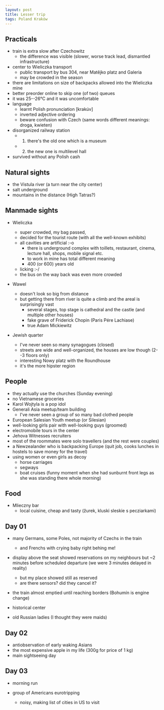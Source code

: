 ```yaml
---
layout: post
title: Lesser trip
tags: Poland Kraków
---
```


## Practicals

- train is extra slow after Czechowitz
  - the difference was visible (slower, worse track lead, dismantled infrastructure)
- center to Wieliczka transport
  - public transport by bus 304, near Matějko platz and Galeria
  - may be crowded in the season
- there are limitations on size of backpacks allowed into the Wieliczka mine
- better preorder online to skip one (of two) queues
- it was 25--26°C and it was uncomfortable
- language
  - learnt Polish pronunciation [krakúv]
  - inverted adjective ordering
  - beware confusion with Czech (same words different meanings: droga, kwieten)
- disorganized railway station
  - 1) there's the old one which is a museum
  - 2) the new one is multilevel hall
- survived without any Polish cash

## Natural sights

- the Vistula river (a turn near the city center)
- salt underground
- mountains in the distance (High Tatras?)

## Manmade sights

- Wieliczka
  - super crowded, my bag passed, 
  - decided for the tourist route (with all the well-known exhibits)
  - all cavities are artificial :-o
    - there is underground complex with toillets, restaurant, cinema, lecture
      hall, shops, mobile signal etc.
    - to work in mine has total different meaning
    - 400 (or 600) years old
  - licking :-/
  - the bus on the way back was even more crowded

- Wawel
  - doesn't look so big from distance
  - but getting there from river is quite a climb and the areal is surprisingly vast
    - several stages, top stage is cathedral and the castle (and multiple other houses)
    - fake grave of Friderick Chopin (Paris Pére Lachiase)
    - true Adam Mickiewitz

- Jewish quarter
  - I've never seen so many synagogues (closed)
  - streets are wide and well-organized, the houses are low though (2--3 floors only)
  - interesting Nowy platz with the Roundhouse
  - it's the more hipster region

## People

- they actually use the churches (Sunday evening)
- no Vietnamese groceries
- Karol Wojtyla is a pop idol
- Generali Asia meetup/team building
  - I've never seen a group of so many bad clothed people
- European Salesian Youth meetup (or Silesian)
- well-looking girls pair with well-looking guys (groomed)
- electromobile tours in the center
- Jehova Witnesses recruiters
- most of the roommates were solo travellers (and the rest were couples)
- a Newzealander who is backpacking Europe (quit job, cooks lunches in hostels to save money for the travel)
- using women or even girls as decoy
  - horse carriages
  - segways
  - boat cruises (funny moment when she had sunburnt front legs as she was standing there whole morning)

## Food

- Mlieczny bar
  - local cuisine, cheap and tasty (žurek, kluski sleskie s pecziarkami)

## Day 01

- many Germans, some Poles, not majority of Czechs in the train
  - and Frenchs with crying baby right behing me!
- display above the seat showed reservations on my neighbours but ~2 minutes before scheduled departure (we were 3 minutes delayed in reality)
  - but my place showed still as reserved
  - are there sensors? did they cancel it?
- the train almost emptied until reaching borders (Bohumín is engine change)

- historical center
- old Russian ladies (I thought they were maids)

## Day 02

- antiobservation of early waking Asians
- the most expensive apple in my life (300g for price of 1 kg)
- main sightseeing day

## Day 03

- morning run

- group of Americans eurotripping
  - noisy, making list of cities in US to visit


